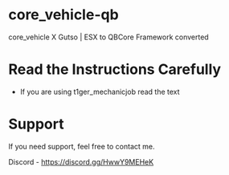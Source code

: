 # core_vehicle-qb
core_vehicle X Gutso | ESX to QBCore Framework converted

# Read the Instructions Carefully

- If you are using t1ger_mechanicjob read the text

# Support 

If you need support, feel free to contact me.

Discord - https://discord.gg/HwwY9MEHeK
